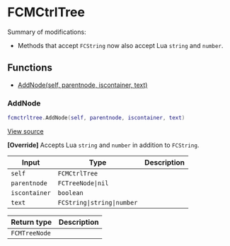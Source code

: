 # FCMCtrlTree

Summary of modifications:
- Methods that accept `FCString` now also accept Lua `string` and `number`.

## Functions

- [AddNode(self, parentnode, iscontainer, text)](#addnode)

### AddNode

```lua
fcmctrltree.AddNode(self, parentnode, iscontainer, text)
```

[View source](https://github.com/finale-lua/lua-scripts/tree/master/src/mixin/FCMCtrlTree.lua.lua#L27)

**[Override]**
Accepts Lua `string` and `number` in addition to `FCString`.

| Input | Type | Description |
| ----- | ---- | ----------- |
| `self` | `FCMCtrlTree` |  |
| `parentnode` | `FCTreeNode\|nil` |  |
| `iscontainer` | `boolean` |  |
| `text` | `FCString\|string\|number` |  |

| Return type | Description |
| ----------- | ----------- |
| `FCMTreeNode` |  |
